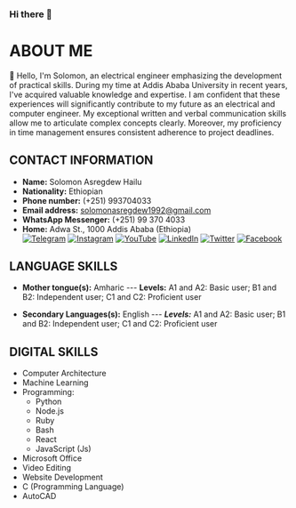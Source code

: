 ### Hi there 👋


# ABOUT ME
🤙 Hello, I'm Solomon, an electrical engineer emphasizing the development of practical skills. During my time at Addis Ababa University in recent years, I've acquired valuable knowledge and expertise. I am confident that these experiences will significantly contribute to my future as an electrical and computer engineer. My exceptional written and verbal communication skills allow me to articulate complex concepts clearly. Moreover, my proficiency in time management ensures consistent adherence to project deadlines.


## CONTACT INFORMATION

- **Name:** Solomon Asregdew Hailu
- **Nationality:** Ethiopian 
- **Phone number:** (+251) 993704033
- **Email address:** solomonasregdew1992@gmail.com
- **WhatsApp Messenger:** (+251) 99 370 4033
- **Home:** Adwa St., 1000 Addis Ababa (Ethiopia) <br>
[![Telegram](https://img.icons8.com/color/48/000000/telegram-app.png)](https://t.me/Solomon_a_hailu) [![Instagram](https://img.icons8.com/color/48/000000/instagram-new.png)](https://www.instagram.com/solomon_a_hailu/) [![YouTube](https://img.icons8.com/color/48/000000/youtube-play.png)](https://www.youtube.com/@solomonasregdew7972) [![LinkedIn](https://img.icons8.com/color/48/000000/linkedin.png)](https://www.linkedin.com/in/solomonasregdew/) [
![Twitter](https://img.icons8.com/color/48/000000/twitter.png)](https://twitter.com/SolomonAsregdew/)
[
![Facebook](https://img.icons8.com/color/48/000000/facebook.png)](https://www.facebook.com/profile.php?id=61555465281320)

## LANGUAGE SKILLS
- **Mother tongue(s):** Amharic
--- **Levels:** A1 and A2: Basic user; B1 and B2: Independent user; C1 and C2: Proficient user

- **Secondary Languages(s):** English
--- ***Levels:*** A1 and A2: Basic user; B1 and B2: Independent user; C1 and C2: Proficient user

## DIGITAL SKILLS
- Computer Architecture
- Machine Learning
- Programming:
  - Python
  - Node.js
  - Ruby
  - Bash
  - React
  - JavaScript (Js)
- Microsoft Office
- Video Editing
- Website Development
- C (Programming Language)
- AutoCAD
